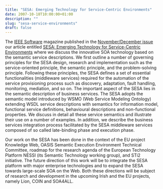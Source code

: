 ```yaml
---
title: "SESA: Emerging Technology for Service-Centric Environments"
date: 2007-10-18T10:00:00+01:00
description: ""
slug: "sesa-service-environments"
draft: false
---
```


The [IEEE Software](http://www.computer.org/portal/site/software/) magazine published in the [November/December issue](http://opac.ieeecomputersociety.org/opac?year=2007&volume=24&issue=6&acronym=software) our article entitled [SESA: Emerging Technology for Service-Centric Environments](/docs/IEEESoftware2007-VitvarZMZF.pdf) where we discuss the innovative SOA technology based on the semantic service descriptions. We first outline a number of governing principles for the SESA design, research and implementation such as the service-oriented principle, the semantic principle, and the problem-solving principle. Following these principles, the SESA defines a set of essential functionalities (middleware services) required for the automation of the service provisioning process such as discovery, adaptation, fault handling, monitoring, mediation, and so on. The important aspect of the SESA lies in the semantic description of business services. The SESA adopts the semantic model introduced by WSMO (Web Service Modeling Ontology) extending WSDL service descriptions with semantics for information model, functional service definitions, behavioural descriptions and non-functional properties. We discuss in detail all these service semantics and illustrate their use on a number of examples. In addition, we describe the business services integration process facilitated by the SESA middleware services composed of so called late-binding phase and execution phase.

Our work on the SESA has been done in the context of the EU project Knowledge Web, OASIS Semantic Execution Environment Technical Committee, roadmap for the research agenda of the European Technology Platform NESSI (its Semantic Technology working group), and STi2 initiative. The future direction of this work will be to integrate the SESA platform with major enterprise technologies and to expand the SESA towards large-scale SOA on the Web. Both these directions will be subject of research and development in the upcoming Irish and the EU projects, namely Lion, COIN and SOA4ALL.
